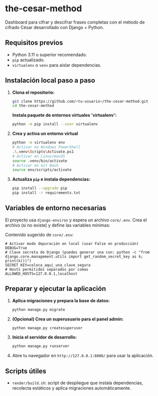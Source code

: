 # the-cesar-method

Dashboard para cifrar y descifrar frases completas con el método de cifrado César desarrollado con Django + Python.

## Requisitos previos

- Python 3.11 o superior recomendado.
- `pip` actualizado.
- `virtualenv` o `venv` para aislar dependencias.

## Instalación local paso a paso

1. **Clona el repositorio:**
   ```bash
   git clone https://github.com/<tu-usuario>/the-cesar-method.git
   cd the-cesar-method
   ```
   **Instala paquete de entornos virtuales 'virtualenv':**
   ```bash
   python -m pip install --user virtualenv
   ```
2. **Crea y activa un entorno virtual**
   ```bash
   python -m virtualenv env
   # Activar en Windows PowerShell
   .\.venv\Scripts\Activate.ps1
   # Activar en Linux/macOS
   source .venv/bin/activate
   # Activar en Git Bash
   source env/scripts/activate
   ```
3. **Actualiza `pip` e instala dependencias:**
   ```bash
   pip install --upgrade pip
   pip install -r requirements.txt
   ```

## Variables de entorno necesarias

El proyecto usa `django-environ` y espera un archivo `core/.env`. Crea el archivo (si no existe) y define las variables mínimas:

Contenido sugerido de `core/.env`:

```env
# Activar modo depuración en local (usar False en producción)
DEBUG=True
# Clave secreta de Django (puedes generar una con: python -c "from django.core.management.utils import get_random_secret_key as k; print(k())")
SECRET_KEY=coloca_aqui_una_clave_segura
# Hosts permitidos separados por comas
ALLOWED_HOSTS=127.0.0.1,localhost
```

## Preparar y ejecutar la aplicación

1. **Aplica migraciones y prepara la base de datos:**
   ```bash
   python manage.py migrate
   ```
2. **(Opcional) Crea un superusuario para el panel admin:**
   ```bash
   python manage.py createsuperuser
   ```
3. **Inicia el servidor de desarrollo:**
   ```bash
   python manage.py runserver
   ```
4. Abre tu navegador en `http://127.0.0.1:8000/` para usar la aplicación.

## Scripts útiles

- `render/build.sh`: script de despliegue que instala dependencias, recolecta estáticos y aplica migraciones automáticamente.
